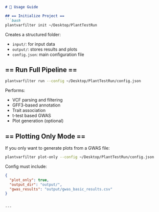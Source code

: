 ```markdown
# 🚀 Usage Guide

## == Initialize Project ==
```bash
plantvarfilter init ~/Desktop/PlantTestRun
```
Creates a structured folder:
- `input/`: for input data
- `output/`: stores results and plots
- `config.json`: main configuration file

## == Run Full Pipeline ==
```bash
plantvarfilter run --config ~/Desktop/PlantTestRun/config.json
```
Performs:
- VCF parsing and filtering
- GFF3-based annotation
- Trait association
- t-test based GWAS
- Plot generation (optional)

## == Plotting Only Mode ==
If you only want to generate plots from a GWAS file:
```bash
plantvarfilter plot-only --config ~/Desktop/PlantTestRun/config.json
```
Config must include:
```json
{
  "plot_only": true,
  "output_dir": "output/",
  "gwas_results": "output/gwas_basic_results.csv"
}
```
```

---